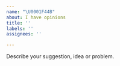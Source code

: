 ```yaml
---
name: "\U0001F44B"
about: I have opinions
title: ''
labels: ''
assignees: ''

---
```


Describe your suggestion, idea or problem.
